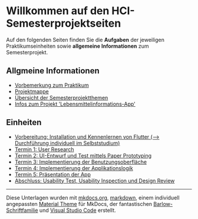 # Willkommen auf den HCI-Semesterprojektseiten


Auf den folgenden Seiten finden Sie die **Aufgaben** der jeweiligen Praktikumseinheiten sowie **allgemeine Informationen** zum Semesterprojekt.

<!-- 
## Informationen zum SoSe 2022

* [Modus der LVA während der Corona-Krise](corona.md)
* [Arbeiten mit BigBlueButton (BBB)](bbb.md)
* [NZSE-Tagebuch mit wichtigen Infos aus der VO](tagebuch.md) 
-->

## Allgmeine Informationen

* [Vorbemerkung zum Praktikum](vorbemerkung.md)
* [Projektmappe](projektmappe.md)
* [Übersicht der Semesterprojektthemen](angebotene_themen.md)
* [Infos zum Projekt 'Lebensmittelinformations-App'](openfoodfacts.md)

## Einheiten

* [Vorbereitung: Installation und Kennenlernen von Flutter (--> Durchführung individuell im Selbststudium)](termin0.md)
* [Termin 1: User Research](termin1.md)
* [Termin 2: UI-Entwurf und Test mittels Paper Prototyping](termin2.md)
* [Termin 3: Implementierung der Benutzungsoberfläche](termin3.md)
* [Termin 4: Implementierung der Applikationslogik](termin4.md)
* [Termin 5: Präsentation der App](termin5.md)
* [Abschluss: Usability Test, Usability Inspection und Design Review](termin6.md)

----
Diese Unterlagen wurden mit [mkdocs.org](http://mkdocs.org), [markdown](https://en.wikipedia.org/wiki/Markdown), einem individuell angepassten [Material Theme](https://github.com/squidfunk/mkdocs-material) für MkDocs, der fantastischen [Barlow-Schriftfamilie](https://github.com/jpt/barlow) und [Visual Studio Code](https://code.visualstudio.com/) erstellt.
